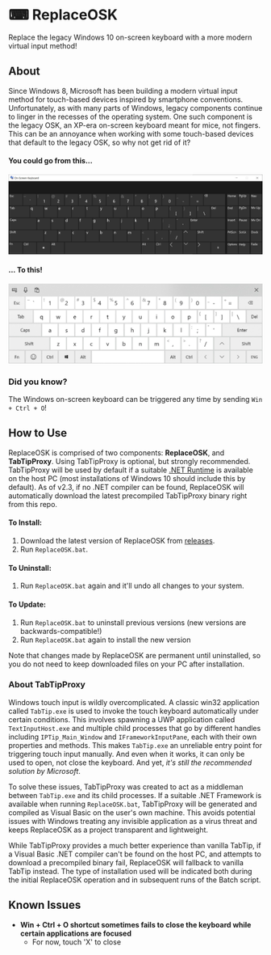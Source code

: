 # ⌨ ReplaceOSK
Replace the legacy Windows 10 on-screen keyboard with a more modern virtual input method!

## About
Since Windows 8, Microsoft has been building a modern virtual input method for touch-based devices inspired by smartphone conventions. Unfortunately, as with many parts of Windows, legacy components continue to linger in the recesses of the operating system. One such component is the legacy OSK, an XP-era on-screen keyboard meant for mice, not fingers. This can be an annoyance when working with some touch-based devices that default to the legacy OSK, so why not get rid of it?

#### You could go from this...
![`osk.exe`](/screenshots/osk.jpg)

#### ... To this!
![`TabTip.exe`](/screenshots/tabtip.jpg)

### Did you know?
The Windows on-screen keyboard can be triggered any time by sending `Win + Ctrl + O`!

## How to Use
ReplaceOSK is comprised of two components: **ReplaceOSK**, and **TabTipProxy**. Using TabTipProxy is optional, but strongly recommended. TabTipProxy will be used by default if a suitable [.NET Runtime](https://dotnet.microsoft.com/download) is available on the host PC (most installations of Windows 10 should include this by default). As of v2.3, if no .NET compiler can be found, ReplaceOSK will automatically download the latest precompiled TabTipProxy binary right from this repo.

#### To Install:
1. Download the latest version of ReplaceOSK from [releases](https://github.com/Lulech23/ReplaceOSK/releases). 
2. Run `ReplaceOSK.bat`.

#### To Uninstall:
1. Run `ReplaceOSK.bat` again and it'll undo all changes to your system.

#### To Update:
1. Run `ReplaceOSK.bat` to uninstall previous versions (new versions are backwards-compatible!)
2. Run `ReplaceOSK.bat` again to install the new version

Note that changes made by ReplaceOSK are permanent until uninstalled, so you do not need to keep downloaded files on your PC after installation.

### About TabTipProxy
Windows touch input is wildly overcomplicated. A classic win32 application called `TabTip.exe` is used to invoke the touch keyboard automatically under certain conditions. This involves spawning a UWP application called `TextInputHost.exe` and multiple child processes that go by different handles including `IPTip_Main_Window` and `IFrameworkInputPane`, each with their own properties and methods. This makes `TabTip.exe` an unreliable entry point for triggering touch input manually. And even when it works, it can only be used to open, not close the keyboard. And yet, *it's still the recommended solution by Microsoft*.

To solve these issues, TabTipProxy was created to act as a middleman between `TabTip.exe` and its child processes. If a suitable .NET Framework is available when running `ReplaceOSK.bat`, TabTipProxy will be generated and compiled as Visual Basic on the user's own machine. This avoids potential issues with Windows treating any invisible application as a virus threat and keeps ReplaceOSK as a project transparent and lightweight.

While TabTipProxy provides a much better experience than vanilla TabTip, if a Visual Basic .NET compiler can't be found on the host PC, and attempts to download a precompiled binary fail, ReplaceOSK will fallback to vanilla TabTip instead. The type of installation used will be indicated both during the initial ReplaceOSK operation and in subsequent runs of the Batch script.

## Known Issues
* **Win + Ctrl + O shortcut sometimes fails to close the keyboard while certain applications are focused**
    * For now, touch 'X' to close
